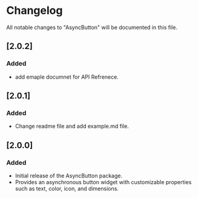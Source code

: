 # Changelog

All notable changes to "AsyncButton" will be documented in this file.


## [2.0.2]

### Added
- add emaple documnet for API Refrenece.

## [2.0.1]

### Added
- Change readme file and add example.md file.


## [2.0.0]

### Added
- Initial release of the AsyncButton package.
- Provides an asynchronous button widget with customizable properties such as text, color, icon, and dimensions.
